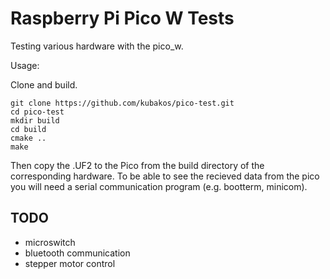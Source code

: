 # Raspberry Pi Pico W Tests

Testing various hardware with the pico_w.


Usage:

Clone and build.

```
git clone https://github.com/kubakos/pico-test.git
cd pico-test
mkdir build
cd build
cmake ..
make
```

Then copy the .UF2 to the Pico from the build directory of the corresponding hardware. 
To be able to see the recieved data from the pico you will need a serial communication program (e.g. bootterm, minicom).


## TODO
- microswitch
- bluetooth communication
- stepper motor control
